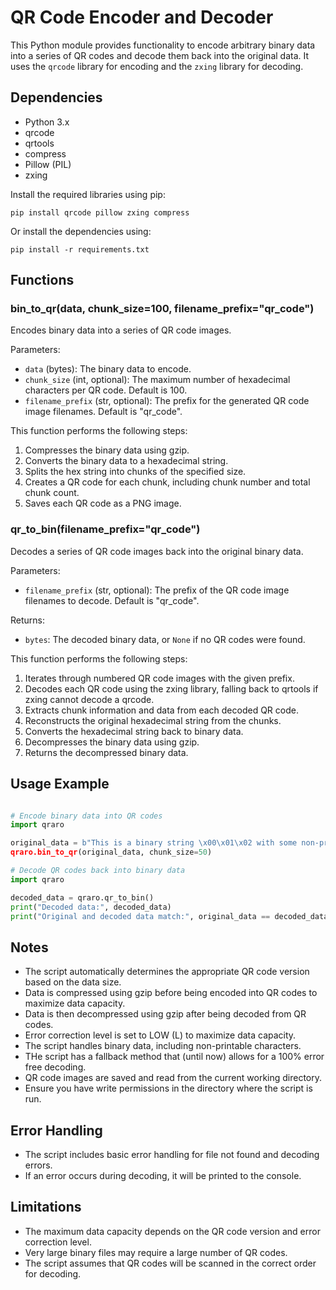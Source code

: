 # QR Code Encoder and Decoder

This Python module provides functionality to encode arbitrary binary data into a series of QR codes and decode them back into the original data. It uses the `qrcode` library for encoding and the `zxing` library for decoding.

## Dependencies

- Python 3.x
- qrcode
- qrtools
- compress
- Pillow (PIL)
- zxing

Install the required libraries using pip:

`pip install qrcode pillow zxing compress`

Or install the dependencies using:

`pip install -r requirements.txt`

## Functions

### bin_to_qr(data, chunk_size=100, filename_prefix="qr_code")

Encodes binary data into a series of QR code images.

Parameters:
- `data` (bytes): The binary data to encode.
- `chunk_size` (int, optional): The maximum number of hexadecimal characters per QR code. Default is 100.
- `filename_prefix` (str, optional): The prefix for the generated QR code image filenames. Default is "qr_code".

This function performs the following steps:
1. Compresses the binary data using gzip.
2. Converts the binary data to a hexadecimal string.
3. Splits the hex string into chunks of the specified size.
4. Creates a QR code for each chunk, including chunk number and total chunk count.
5. Saves each QR code as a PNG image.

### qr_to_bin(filename_prefix="qr_code")

Decodes a series of QR code images back into the original binary data.

Parameters:
- `filename_prefix` (str, optional): The prefix of the QR code image filenames to decode. Default is "qr_code".

Returns:
- `bytes`: The decoded binary data, or `None` if no QR codes were found.

This function performs the following steps:
1. Iterates through numbered QR code images with the given prefix.
2. Decodes each QR code using the zxing library, falling back to qrtools if zxing cannot decode a qrcode.
3. Extracts chunk information and data from each decoded QR code.
4. Reconstructs the original hexadecimal string from the chunks.
5. Converts the hexadecimal string back to binary data.
6. Decompresses the binary data using gzip.
7. Returns the decompressed binary data.

## Usage Example

```python

# Encode binary data into QR codes
import qraro

original_data = b"This is a binary string \x00\x01\x02 with some non-printable characters.
qraro.bin_to_qr(original_data, chunk_size=50)

# Decode QR codes back into binary data
import qraro

decoded_data = qraro.qr_to_bin()
print("Decoded data:", decoded_data)
print("Original and decoded data match:", original_data == decoded_data)

```

## Notes

- The script automatically determines the appropriate QR code version based on the data size.
- Data is compressed using gzip before being encoded into QR codes to maximize data capacity.
- Data is then decompressed using gzip after being decoded from QR codes.
- Error correction level is set to LOW (L) to maximize data capacity.
- The script handles binary data, including non-printable characters.
- THe script has a fallback method that (until now) allows for a 100% error free decoding.
- QR code images are saved and read from the current working directory.
- Ensure you have write permissions in the directory where the script is run.

## Error Handling

- The script includes basic error handling for file not found and decoding errors.
- If an error occurs during decoding, it will be printed to the console.

## Limitations

- The maximum data capacity depends on the QR code version and error correction level.
- Very large binary files may require a large number of QR codes.
- The script assumes that QR codes will be scanned in the correct order for decoding.
